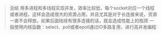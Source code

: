 > 总结
    用多进程和多线程实现并发，效率比较低，每个socket对应一个线程或者进程，这样会造成很大的资源占用，并且尤其是对于长连接来说，资源一直不会释放，如果后面陆续有很多连接的话，就会造成性能上的瓶颈
    一般使用内核函数：select、poll或者epoll通过IO多路复用，进行高并发编程
